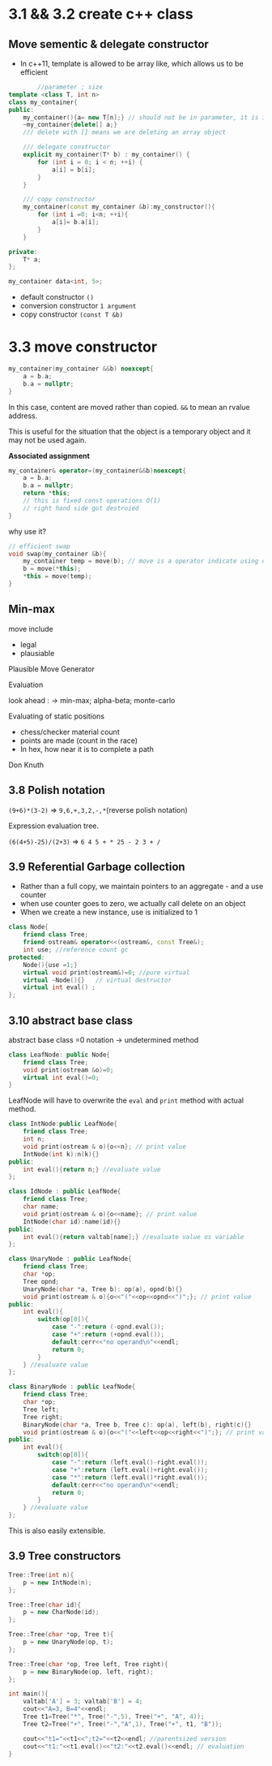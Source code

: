 # 3.1 && 3.2 create c++ class

## Move sementic & delegate constructor

- In c++11, template is allowed to be array like, which allows us to be efficient

```cpp
        //parameter ; size
template <class T, int n>
class my_container{
public:
    my_container(){a= new T[n];} // should not be in parameter, it is in the template.
    ~my_container{delete[] a;}
    /// delete with [] means we are deleting an array object

    /// delegate constructor
    explicit my_container(T* b) : my_container() {
        for (int i = 0; i < n; ++i) {
            a[i] = b[i];
        }
    }

    /// copy constructor
    my_container(const my_container &b):my_constructor(){
        for (int i =0; i<n; ++i){
            a[i]= b.a[i];
        }
    }

private:
    T* a;
};

my_container data<int, 5>;
```

- default constructor `()`
- conversion constructor `1 argument`
- copy constructor `(const T &b)`

# 3.3 move constructor

```cpp
my_container(my_container &&b) noexcept{
    a = b.a;
    b.a = nullptr;
}
```

In this case, content are moved rather than copied.
`&&` to mean an rvalue address.

This is useful for the situation that the object is a temporary object and it may not be used again.

**Associated assignment**

```cpp
my_container& operator=(my_container&&b)noexcept{
    a = b.a;
    b.a = nullptr;
    return *this;
    // this is fixed const operations O(1)
    // right hand side got destroied
}
```

why use it?

```cpp
// efficient swap
void swap(my_container &b){
    my_container temp = move(b); // move is a operator indicate using operator=(  &&)
    b = move(*this);
    *this = move(temp);
}
```

## Min-max
move include
- legal
- plausiable

Plausible Move Generator

Evaluation

look ahead : -> min-max; alpha-beta; monte-carlo

Evaluating of static positions

  - chess/checker material count
  - points are made (count in the race)
  - In hex, how near it is to complete a path

Don Knuth

## 3.8 Polish notation

`(9+6)*(3-2)` => `9,6,+,3,2,-,*`(reverse polish notation)

Expression evaluation tree.

`(6(4+5)-25)/(2+3)` => `6 4 5 + * 25 - 2 3 + /`


## 3.9 Referential Garbage collection
- Rather than a full copy, we maintain pointers to an aggregate - and a use counter
- when use counter goes to zero, we actually call delete on an object
- When we create a new instance, use is initialized to 1

```cpp
class Node{
    friend class Tree;
    friend ostream& operator<<(ostream&, const Tree&);
    int use; //reference count gc
protected:
    Node(){use =1;}
    virtual void print(ostream&)=0; //pure virtual
    virtual ~Node(){}   // virtual destructor
    virtual int eval() ;
};
```

## 3.10 abstract base class

abstract base class =0 notation
-> undetermined method
```cpp
class LeafNode: public Node{
    friend class Tree;
    void print(ostream &o)=0;
    virtual int eval()=0;
}
```
LeafNode will have to overwrite the `eval` and `print` method with actual method.

```cpp
class IntNode:public LeafNode{
    friend class Tree;
    int n;
    void print(ostream & o){o<<n}; // print value
    IntNode(int k):n(k){}
public:
    int eval(){return n;} //evaluate value
};

class IdNode : public LeafNode{
    friend class Tree;
    char name;
    void print(ostream & o){o<<name}; // print value
    IntNode(char id):name(id){}
public:
    int eval(){return valtab[name];} //evaluate value os variable
};

class UnaryNode : public LeafNode{
    friend class Tree;
    char *op;
    Tree opnd;
    UnaryNode(char *a, Tree b): op(a), opnd(b){}
    void print(ostream & o){o<<"("<<op<<opnd<<")";}; // print value
public:
    int eval(){
        switch(op[0]){
            case "-":return (-opnd.eval());
            case "+":return (+opnd.eval());
            default:cerr<<"no operand\n"<<endl;
            return 0;
        }
    } //evaluate value
};

class BinaryNode : public LeafNode{
    friend class Tree;
    char *op;
    Tree left;
    Tree right;
    BinaryNode(char *a, Tree b, Tree c): op(a), left(b), right(c){}
    void print(ostream & o){o<<"("<<left<<op<<right<<")";}; // print value
public:
    int eval(){
        switch(op[0]){
            case "-":return (left.eval()-right.eval());
            case "+":return (left.eval()+right.eval());
            case "*":return (left.eval()*right.eval());
            default:cerr<<"no operand\n"<<endl;
            return 0;
        }
    } //evaluate value
};
```

This is also easily extensible.

## 3.9 Tree constructors
```cpp
Tree::Tree(int n){
    p = new IntNode(n);
};

Tree::Tree(char id){
    p = new CharNode(id);
};

Tree::Tree(char *op, Tree t){
    p = new UnaryNode(op, t);
};

Tree::Tree(char *op, Tree left, Tree right){
    p = new BinaryNode(op, left, right);
};

int main(){
    valtab['A'] = 3; valtab['B'] = 4;
    cout<<"A=3, B=4"<<endl;
    Tree t1=Tree("*", Tree("-",5), Tree("+", "A", 4));
    Tree t2=Tree("+", Tree("-","A",1), Tree("+", t1, "B"));

    cout<<"t1="<<t1<<";t2="<<t2<<endl; //parentsized version
    cout<<"t1:"<<t1.eval()<<"t2:"<<t2.eval()<<endl; // evaluation
}
```